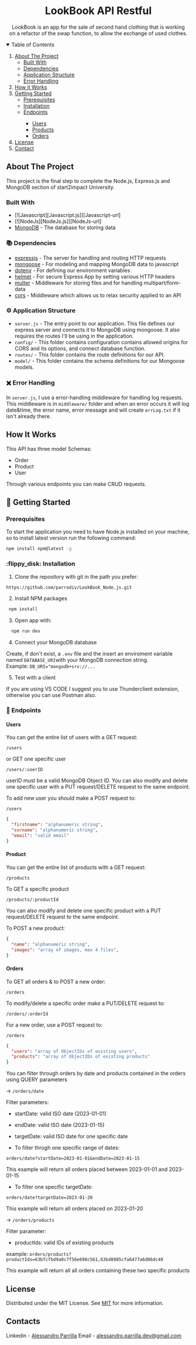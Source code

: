 <p align="center">
  
  <h1 align="center">LookBook API Restful</h1>

  <p align="center">
    LookBook is an app for the sale of second hand clothing that is working <br>
    on a refactor of the swap function, to allow the exchange of used clothes. <br>
  </p>
</p>

<!-- TABLE OF CONTENTS -->
<details open="open">
  <summary>Table of Contents</summary>
  <ol>
    <li>
      <a href="#about-the-project">About The Project</a>
      <ul>
        <li><a href="#built-with">Built With</a></li>
        <li><a href="#dependencies">Dependencies</a></li>
        <li><a href="#application-structure">Application Structure</a></li>
        <li><a href="#error-handling">Error Handling</a></li>
      </ul>
    </li>
    <li><a href="#how-it-works">How it Works</a></li>
    <li>
      <a href="#getting-started">Getting Started</a>
      <ul>
        <li><a href="#prerequisites">Prerequisites</a></li>
        <li><a href="#installation">Installation</a></li>
        <li><a href="#endpoints">Endpoints</a></li>
        <ul>
          <li><a href="#users">Users</a></li>
          <li><a href="#products">Products</a></li>
          <li><a href="#ordes">Orders</a></li>
        </ul>
      </ul>
    </li>
    <li><a href="#license">License</a></li>
    <li><a href="#contact">Contact</a></li>
  </ol>
</details>

## About The Project
This project is the final step to complete the Node.js, Express.js and MongoDB section of start2impact University.


### Built With

* [![Javascript][Javascript.js]][Javascript-url]
* [![NodeJs][NodeJs.js]][NodeJs-url]
* [MongoDB](https://www.mongodb.com/) - The database for storing data


### :books: Dependencies

* [expressjs](https://github.com/expressjs/express) - The server for handling and routing HTTP requests
* [mongoose](https://github.com/Automattic/mongoose) - For modeling and mapping MongoDB data to javascript
* [dotenv](https://www.npmjs.com/package/dotenv) - For defining our environment variables
* [helmet](https://helmetjs.github.io/) - For secure Express App by setting various HTTP headers
* [multer](https://www.npmjs.com/package/multer) - Middleware for storing files and for handling multipart/form-data
* [cors](https://www.npmjs.com/package/cors) - Middleware which allows us to relax security applied to an API

### :gear: Application Structure

- `server.js` - The entry point to our application. This file defines our express server and connects it to MongoDB using mongoose. It also requires the routes I'll be using in the application.
- `config/` - This folder contains configuration contains allowed origins for CORS and its options, and connect database function.
- `routes/` - This folder contains the route definitions for our API.
- `model/` - This folder contains the schema definitions for our Mongoose models.

### :heavy_multiplication_x: Error Handling

In `server.js`, I use a error-handling middleware for handling log requests. This middleware is in `middleware/` folder and when an error occurs it will log date&time, the error name, error message and will create `errLog.txt` if it isn't already there.

## How It Works

This API has three model Schemas: 

- Order
- Product
- User

Through various endpoints you can make CRUD requests.

## :open_file_folder: Getting Started

### Prerequisites

To start the application you need to have Node.js installed on your machine, so to install latest version run the following command: 
```sh
npm install npm@latest -g
```

### :flippy_disk: Installation

1. Clone the repository with git in the path you prefer:

```sh
https://github.com/parrodiv/LookBook_Node.js.git
```

2. Install NPM packages

```sh
 npm install
```

3. Open app with:

```sh
  npm run dev
```

4. Connect your MongoDB database

Create, if don't exist, a `.env` file and the insert an enviroment variable named `DATABASE_URI`with your MongoDB connection string.  
Example:
`DB_URI="mongodb+srv://...`

5. Test with a client
 
If you are using VS CODE I suggest you to use Thunderclient extension, otherwise you can use Postman also.


### :pushpin: Endpoints

#### Users

You can get the entire list of users with a GET request:

`/users`

or GET one specific user

`/users/:userID`

userID must be a valid MongoDB Object ID.
You can also modify and delete one specific user with a PUT request/DELETE request to the same endpoint.

To add new user you should make a POST request to:

`/users`

```json
{
  "firstname": "alphanumeric string",
  "surname": "alphanumeric string",
  "email": "valid email"
}
```


#### Product

You can get the entire list of products with a GET request:

`/products`

To GET a specific product

`/products/:productId`

You can also modify and delete one specific product with a PUT request/DELETE request to the same endpoint.

To POST a new product: 

```json
{
  "name": "alphanumeric string",
  "images": "array of images, max 4 files",
}
```

#### Orders

To GET all orders & to POST a new order: 

`/orders`

To modify/delete a specific order make a PUT/DELETE request to:

`/orders/:orderId`

For a new order, use a POST request to: 

`/orders`

```json
{
  "users": "array of ObjectIDs of existing users",
  "products": "array of ObjectIDs of existing products"
}
```

You can filter through orders by date and products contained in the orders using QUERY parameters

 -> `/orders/date`

Filter parameters:
  - startDate: valid ISO date (2023-01-01)
  - endDate: valid ISO date (2023-01-15)
  - targetDate: valid ISO date for one specific date

- To filter throgh one specific range of dates:

`orders/date?startDate=2023-01-01&endDate=2023-01-15`

This example will return all orders placed between 2023-01-01 and 2023-01-15

- To filter one specific targetDate:

`orders/date?targetDate=2023-01-20`

This example will return all orders placed on 2023-01-20

->  `/orders/products`

Filter parameter: 

- productIds: valid IDs of existing products 

example: `orders/products?productIds=63bfcfbd9a0c7f56e698c561,63bd8985cfa6477a6d06dc49`

This example will return all all orders containing these two specific products


## License
Distributed under the MIT License. See [MIT](https://choosealicense.com/licenses/mit/) for more information.

## Contacts

Linkedin - [Alessandro Parrilla](https://www.linkedin.com/in/alessandro-parrilla-994931222/) 
Email - alessandro.parrilla.dev@gmail.com











